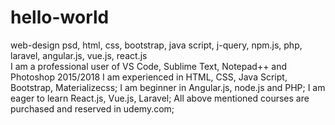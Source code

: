 # hello-world
web-design psd, html, css, bootstrap, java script, j-query, npm.js, php, laravel, angular.js, vue.js, react.js  
I am a professional user of VS Code, Sublime Text, Notepad++ and Photoshop 2015/2018
I am experienced in HTML, CSS, Java Script, Bootstrap, Materializecss;
I am beginner in Angular.js, node.js and PHP;
I am eager to learn React.js, Vue.js, Laravel;
All above mentioned courses are purchased and reserved in udemy.com;
